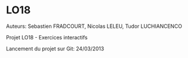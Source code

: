 LO18
====

Auteurs: Sebastien FRADCOURT, Nicolas LELEU, Tudor LUCHIANCENCO 

Projet LO18 - Exercices interactifs 

Lancement du projet sur Git: 24/03/2013
